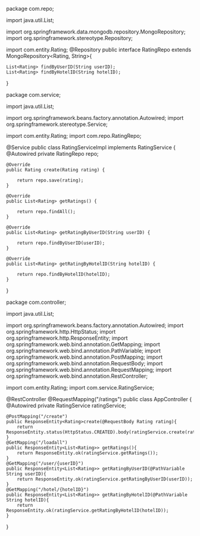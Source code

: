 package com.repo;

import java.util.List;

import org.springframework.data.mongodb.repository.MongoRepository;
import org.springframework.stereotype.Repository;

import com.entity.Rating;
@Repository
public interface RatingRepo extends MongoRepository<Rating, String>{
	
	List<Rating> findByUserID(String userID);
	List<Rating> findByHotelID(String hotelID);

}





package com.service;

import java.util.List;

import org.springframework.beans.factory.annotation.Autowired;
import org.springframework.stereotype.Service;

import com.entity.Rating;
import com.repo.RatingRepo;

@Service
public class RatingServiceImpl implements RatingService {
	@Autowired
	private RatingRepo repo;

	@Override
	public Rating create(Rating rating) {

		return repo.save(rating);
	}

	@Override
	public List<Rating> getRatings() {

		return repo.findAll();
	}

	@Override
	public List<Rating> getRatingByUserID(String userID) {

		return repo.findByUserID(userID);
	}

	@Override
	public List<Rating> getRatingByHotelID(String hotelID) {

		return repo.findByHotelID(hotelID);
	}

}








package com.controller;

import java.util.List;

import org.springframework.beans.factory.annotation.Autowired;
import org.springframework.http.HttpStatus;
import org.springframework.http.ResponseEntity;
import org.springframework.web.bind.annotation.GetMapping;
import org.springframework.web.bind.annotation.PathVariable;
import org.springframework.web.bind.annotation.PostMapping;
import org.springframework.web.bind.annotation.RequestBody;
import org.springframework.web.bind.annotation.RequestMapping;
import org.springframework.web.bind.annotation.RestController;

import com.entity.Rating;
import com.service.RatingService;

@RestController
@RequestMapping("/ratings")
public class AppController {
	@Autowired
	private RatingService ratingService;
	
	@PostMapping("/create")
	public ResponseEntity<Rating>create(@RequestBody Rating rating){
		return ResponseEntity.status(HttpStatus.CREATED).body(ratingService.create(rating));
	}
	@GetMapping("/loadall")
	public ResponseEntity<List<Rating>> getRatings(){
		return ResponseEntity.ok(ratingService.getRatings());
	}
	@GetMapping("/user/{userID}")
	public ResponseEntity<List<Rating>> getRatingByUserID(@PathVariable String userID){
		return ResponseEntity.ok(ratingService.getRatingByUserID(userID));
	}
	@GetMapping("/hotel/{hotelID}")
	public ResponseEntity<List<Rating>> getRatingByHotelID(@PathVariable String hotelID){
		return ResponseEntity.ok(ratingService.getRatingByHotelID(hotelID));
	}

}
